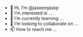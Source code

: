 - 👋 Hi, I’m @jaseemjaskp
- 👀 I’m interested in ...
- 🌱 I’m currently learning ...
- 💞️ I’m looking to collaborate on ...
- 📫 How to reach me ...

<!---
jaseemjaskp/jaseemjaskp is a ✨ special ✨ repository because its `README.md` (this file) appears on your GitHub profile.
You can click the Preview link to take a look at your changes.
--->
